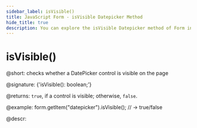 ```yaml
---
sidebar_label: isVisible()
title: JavaScript Form - isVisible Datepicker Method 
hide_title: true
description: You can explore the isVisible Datepicker method of Form in the documentation of the DHTMLX JavaScript UI library. Browse developer guides and API reference, try out code examples and live demos, and download a free 30-day evaluation version of DHTMLX Suite 7.
---
```

 
# isVisible()

@short: checks whether a DatePicker control is visible on the page

@signature: {'isVisible(): boolean;'}

@returns:
`true`, if a control is visible; otherwise, `false`.

@example:
form.getItem("datepicker").isVisible(); 
// -> true/false

@descr:
